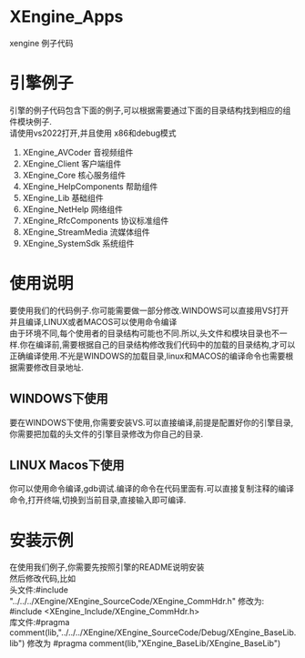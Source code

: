 # XEngine_Apps

xengine 例子代码

# 引擎例子
引擎的例子代码包含下面的例子,可以根据需要通过下面的目录结构找到相应的组件模块例子.  
请使用vs2022打开,并且使用 x86和debug模式

1. XEngine_AVCoder                  音视频组件  
2. XEngine_Client                   客户端组件  
3. XEngine_Core                     核心服务组件  
5. XEngine_HelpComponents           帮助组件  
6. XEngine_Lib                      基础组件  
7. XEngine_NetHelp                  网络组件  
9. XEngine_RfcComponents            协议标准组件  
10. XEngine_StreamMedia             流媒体组件  
11. XEngine_SystemSdk               系统组件  

# 使用说明
要使用我们的代码例子.你可能需要做一部分修改.WINDOWS可以直接用VS打开并且编译,LINUX或者MACOS可以使用命令编译  
由于环境不同,每个使用者的目录结构可能也不同.所以,头文件和模块目录也不一样.你在编译前,需要根据自己的目录结构修改我们代码中的加载的目录结构,才可以正确编译使用.不光是WINDOWS的加载目录,linux和MACOS的编译命令也需要根据需要修改目录地址.  

## WINDOWS下使用
要在WINDOWS下使用,你需要安装VS.可以直接编译,前提是配置好你的引擎目录,你需要把加载的头文件的引擎目录修改为你自己的目录.
## LINUX Macos下使用
你可以使用命令编译,gdb调试.编译的命令在代码里面有.可以直接复制注释的编译命令,打开终端,切换到当前目录,直接输入即可编译.

# 安装示例
在使用我们例子,你需要先按照引擎的README说明安装  
然后修改代码,比如  
头文件:#include "../../../XEngine/XEngine_SourceCode/XEngine_CommHdr.h" 修改为: #include <XEngine_Include/XEngine_CommHdr.h>  
库文件:#pragma comment(lib,"../../../XEngine/XEngine_SourceCode/Debug/XEngine_BaseLib.lib") 修改为 #pragma comment(lib,"XEngine_BaseLib/XEngine_BaseLib") 